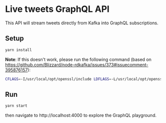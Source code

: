 # Live tweets GraphQL API

This API will stream tweets directly from Kafka into GraphQL subscriptions. 

## Setup

```bash
yarn install
```

**Note**: If this doesn't work, please run the following command (based on https://github.com/Blizzard/node-rdkafka/issues/373#issuecomment-395876157):

```bash
CFLAGS=-I/usr/local/opt/openssl/include LDFLAGS=-L/usr/local/opt/openssl/lib yarn install
```

## Run

```bash
yarn start
```

then navigate to http://localhost:4000 to explore the GraphQL playground.
